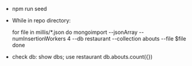 - npm run seed

- While in repo directory: 

  for file in millis/*.json 
  do 
    mongoimport --jsonArray --numInsertionWorkers 4 --db restaurant  --collection abouts --file $file 
  done
- check db:
  show dbs;
  use restaurant
  db.abouts.count({}) 


